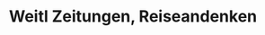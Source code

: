 ---
title: "Weitl Zeitungen, Reiseandenken"
url: /schliersee/weitl-zeitungen-reiseandenken/
shop: Allgemein
---